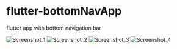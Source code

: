 # flutter-bottomNavApp
flutter app with bottom navigation bar

![Screenshot_1](https://github.com/cnrgks/flutter-bottomNavApp/assets/126814579/9a6f6d1c-dbf2-47ea-bc0b-31ebf363ce25)
![Screenshot_2](https://github.com/cnrgks/flutter-bottomNavApp/assets/126814579/573479fd-1d10-41ff-a081-40d9ae27dd1b)
![Screenshot_3](https://github.com/cnrgks/flutter-bottomNavApp/assets/126814579/ce49a194-3240-48a8-ac07-b2602daba6ad)
![Screenshot_4](https://github.com/cnrgks/flutter-bottomNavApp/assets/126814579/dea8713e-87ea-4377-b4c4-3cfc7edd1618)
